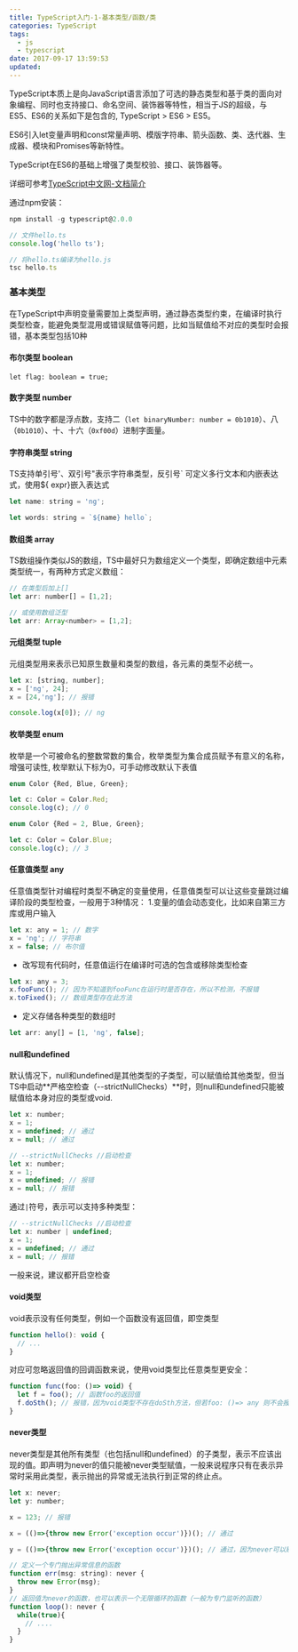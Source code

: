 ```yaml
---
title: TypeScript入门-1-基本类型/函数/类
categories: TypeScript
tags:
  - js
  - typescript
date: 2017-09-17 13:59:53
updated:
---
```


TypeScript本质上是向JavaScript语言添加了可选的静态类型和基于类的面向对象编程、同时也支持接口、命名空间、装饰器等特性，相当于JS的超级，与ES5、ES6的关系如下是包含的,
TypeScript > ES6 > ES5。

ES6引入let变量声明和const常量声明、模版字符串、箭头函数、类、迭代器、生成器、模块和Promises等新特性。

TypeScript在ES6的基础上增强了类型校验、接口、装饰器等。

详细可参考[TypeScript中文网-文档简介](https://www.tslang.cn/docs/home.html)

通过npm安装：
```js
npm install -g typescript@2.0.0

// 文件hello.ts
console.log('hello ts');

// 将hello.ts编译为hello.js
tsc hello.ts
```

### 基本类型
在TypeScript中声明变量需要加上类型声明，通过静态类型约束，在编译时执行类型检查，能避免类型混用或错误赋值等问题，比如当赋值给不对应的类型时会报错，基本类型包括10种

#### 布尔类型 boolean 
`let flag: boolean = true;`

#### 数字类型 number 
TS中的数字都是浮点数，支持二（`let binaryNumber: number = 0b1010`）、八（`0b1010`）、十、十六（`0xf00d`）进制字面量。

#### 字符串类型 string
TS支持单引号'、双引号"表示字符串类型，反引号` 可定义多行文本和内嵌表达式，使用${ expr}嵌入表达式
```js
let name: string = 'ng';

let words: string = `${name} hello`;
```

#### 数组类 array
TS数组操作类似JS的数组，TS中最好只为数组定义一个类型，即确定数组中元素类型统一，有两种方式定义数组：
```js
// 在类型后加上[]
let arr: number[] = [1,2];

// 或使用数组泛型
let arr: Array<number> = [1,2];
```

#### 元组类型 tuple
元组类型用来表示已知原生数量和类型的数组，各元素的类型不必统一。
```js
let x: [string, number];
x = ['ng', 24];
x = [24,'ng']; // 报错

console.log(x[0]); // ng
```

#### 枚举类型 enum
枚举是一个可被命名的整数常数的集合，枚举类型为集合成员赋予有意义的名称，增强可读性, 枚举默认下标为0，可手动修改默认下表值
```js
enum Color {Red, Blue, Green};

let c: Color = Color.Red;
console.log(c); // 0

enum Color {Red = 2, Blue, Green};

let c: Color = Color.Blue;
console.log(c); // 3
```

#### 任意值类型 any
任意值类型针对编程时类型不确定的变量使用，任意值类型可以让这些变量跳过编译阶段的类型检查，一般用于3种情况：
1.变量的值会动态变化，比如来自第三方库或用户输入
```js
let x: any = 1; // 数字
x = 'ng'; // 字符串
x = false; // 布尔值
```

- 改写现有代码时，任意值运行在编译时可选的包含或移除类型检查
```js
let x: any = 3;
x.fooFunc(); // 因为不知道到fooFunc在运行时是否存在，所以不检测，不报错
x.toFixed(); // 数组类型存在此方法
```

- 定义存储各种类型的数组时
```js
let arr: any[] = [1, 'ng', false];
```

#### null和undefined
默认情况下，null和undefined是其他类型的子类型，可以赋值给其他类型，但当TS中启动**严格空检查（--strictNullChecks）**时，则null和undefined只能被赋值给本身对应的类型或void.
```js
let x: number;
x = 1;
x = undefined; // 通过
x = null; // 通过

// --strictNullChecks //启动检查
let x: number;
x = 1;
x = undefined; // 报错
x = null; // 报错
```

通过`|`符号，表示可以支持多种类型：
```js
// --strictNullChecks //启动检查
let x: number | undefined;
x = 1;
x = undefined; // 通过
x = null; // 报错
```
一般来说，建议都开启空检查

#### void类型
void表示没有任何类型，例如一个函数没有返回值，即空类型
```js
function hello(): void {
  // ...
}
```
对应可忽略返回值的回调函数来说，使用void类型比任意类型更安全：
```js
function func(foo: ()=> void) {
  let f = foo(); // 函数foo的返回值
  f.doSth(); // 报错，因为void类型不存在doSth方法，但若foo: ()=> any 则不会报错，因为任意值类型不检查
}
```

#### never类型
never类型是其他所有类型（也包括null和undefined）的子类型，表示不应该出现的值。即声明为never的值只能被never类型赋值，一般来说程序只有在表示异常时采用此类型，表示抛出的异常或无法执行到正常的终止点。
```js
let x: never;
let y: number;

x = 123; // 报错

x = (()=>{throw new Error('exception occur')})(); // 通过

y = (()=>{throw new Error('exception occur')})(); // 通过，因为never可以赋给number

// 定义一个专门抛出异常信息的函数
function err(msg: string): never {
  throw new Error(msg);
}
// 返回值为never的函数，也可以表示一个无限循环的函数（一般为专门监听的函数）
function loop(): never {
  while(true){
    // ....
  }
}

```